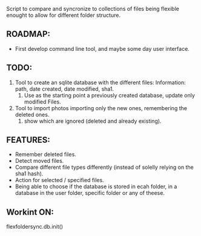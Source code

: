 Script to compare and syncronize to collections of files being flexible enought 
to allow for different folder structure.

## ROADMAP:

* First develop command line tool, and maybe some day user interface.

## TODO:

1. Tool to create an sqlite database with the different files:
  Information: path, date created, date modified, sha1.
    1. Use as the starting point a previously created database, update only 
    modified Files.
1. Tool to import photos importing only the new ones, remembering the deleted
ones.
    1. show which are ignored (deleted and already existing).

## FEATURES:

- Remember deleted files.
- Detect moved files.
- Compare different file types differently (instead of solelly relying on the sha1 hash).
- Action for selected / specified files.
- Being able to choose if the database is stored in ecah folder, in a database in the user folder, specific folder or
any of theese.

## Workint ON:
flexfoldersync.db.init()